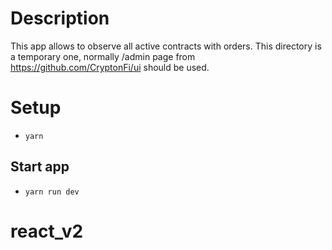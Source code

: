 # Description

This app allows to observe all active contracts with orders.
This directory is a temporary one, normally /admin page from https://github.com/CryptonFi/ui should be used.

# Setup

-   `yarn`

## Start app

-   `yarn run dev`
# react_v2
